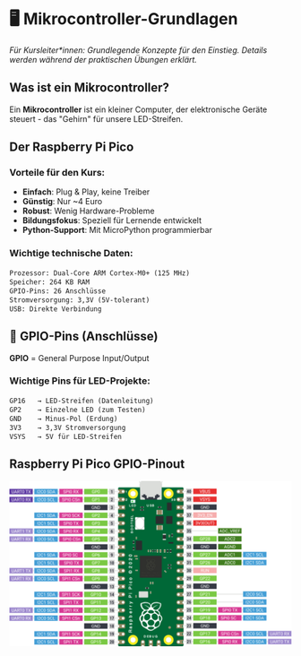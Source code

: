 # 🖥️ Mikrocontroller-Grundlagen

*Für Kursleiter\*innen: Grundlegende Konzepte für den Einstieg. Details werden während der praktischen Übungen erklärt.*

## Was ist ein Mikrocontroller?
Ein **Mikrocontroller** ist ein kleiner Computer, der elektronische Geräte steuert - das "Gehirn" für unsere LED-Streifen.

## Der Raspberry Pi Pico

### Vorteile für den Kurs:
- **Einfach**: Plug & Play, keine Treiber
- **Günstig**: Nur ~4 Euro
- **Robust**: Wenig Hardware-Probleme
- **Bildungsfokus**: Speziell für Lernende entwickelt
- **Python-Support**: Mit MicroPython programmierbar

### Wichtige technische Daten:
```
Prozessor: Dual-Core ARM Cortex-M0+ (125 MHz)
Speicher: 264 KB RAM 
GPIO-Pins: 26 Anschlüsse
Stromversorgung: 3,3V (5V-tolerant)
USB: Direkte Verbindung
```

## 🔌 GPIO-Pins (Anschlüsse)

**GPIO** = General Purpose Input/Output

### Wichtige Pins für LED-Projekte:
```
GP16   → LED-Streifen (Datenleitung)
GP2    → Einzelne LED (zum Testen)
GND    → Minus-Pol (Erdung)
3V3    → 3,3V Stromversorgung
VSYS   → 5V für LED-Streifen
```

## Raspberry Pi Pico GPIO-Pinout

![Raspberry Pi Pico GPIO Pinout](../assets/raspberry-pi-pico-gpio.png)

